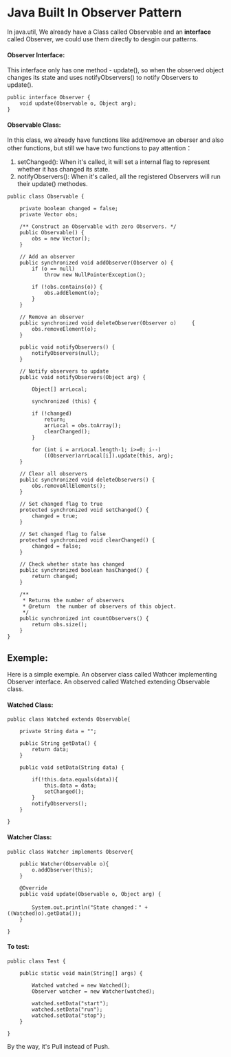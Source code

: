# Java Built In Observer Pattern

In java.util, We already have a Class called Observable and an **interface** called Observer, we could use them directly to desgin our patterns.

#### Observer Interface:

This interface only has one method - update(), so when the observed object changes its state and uses notifyObservers() to notify Observers to update().

```
public interface Observer {
    void update(Observable o, Object arg);
}
```

#### Observable Class:

In this class, we already have functions like add/remove an oberser and also other functions, but still we have two functions to pay attention：

1. setChanged(): When it's called, it will set a internal flag to represent whether it has changed its state.
2. notifyObservers(): When it's called, all the registered Observers will run their update() methodes.

```
public class Observable {

    private boolean changed = false;
    private Vector obs;

    /** Construct an Observable with zero Observers. */
    public Observable() {
        obs = new Vector();
    }

    // Add an observer
    public synchronized void addObserver(Observer o) {
        if (o == null)
            throw new NullPointerException();

        if (!obs.contains(o)) {
            obs.addElement(o);
        }
    }

    // Remove an observer
    public synchronized void deleteObserver(Observer o)     {
        obs.removeElement(o);
    }

    public void notifyObservers() {
        notifyObservers(null);
    }

    // Notify observers to update
    public void notifyObservers(Object arg) {

        Object[] arrLocal;

        synchronized (this) {

        if (!changed)
            return;
            arrLocal = obs.toArray();
            clearChanged();
        }

        for (int i = arrLocal.length-1; i>=0; i--)
            ((Observer)arrLocal[i]).update(this, arg);
    }

    // Clear all observers
    public synchronized void deleteObservers() {
        obs.removeAllElements();
    }

    // Set changed flag to true
    protected synchronized void setChanged() {
        changed = true;
    }

    // Set changed flag to false
    protected synchronized void clearChanged() {
        changed = false;
    }

    // Check whether state has changed
    public synchronized boolean hasChanged() {
        return changed;
    }

    /**
     * Returns the number of observers
     * @return  the number of observers of this object.
     */
    public synchronized int countObservers() {
        return obs.size();
    }
}
```

## Exemple:

Here is a simple exemple. An observer class called Wathcer implementing Observer interface. An observed called Watched extending Observable class.


#### Watched Class:

```
public class Watched extends Observable{

    private String data = "";

    public String getData() {
        return data;
    }

    public void setData(String data) {

        if(!this.data.equals(data)){
            this.data = data;
            setChanged();
        }
        notifyObservers();
    }

}
```

#### Watcher Class:


```
public class Watcher implements Observer{

    public Watcher(Observable o){
        o.addObserver(this);
    }

    @Override
    public void update(Observable o, Object arg) {

        System.out.println("State changed：" + ((Watched)o).getData());
    }

}
```

#### To test:


```
public class Test {

    public static void main(String[] args) {

        Watched watched = new Watched();
        Observer watcher = new Watcher(watched);

        watched.setData("start");
        watched.setData("run");
        watched.setData("stop");
    }

}
```

By the way, it's Pull instead of Push.
